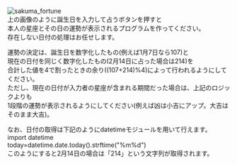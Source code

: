 ![sakuma_fortune](https://user-images.githubusercontent.com/74003343/107875369-ce7f5080-6f02-11eb-84c1-a1cd080113cb.png)  
上の画像のように誕生日を入力して占うボタンを押すと  
本人の星座とその日の運勢が表示されるプログラムを作ってください。  
存在しない日付の処理はお任せします。  
  
運勢の決定は、誕生日を数字化したもの(例えば1月7日なら107)と  
現在の日付を同じく数字化したもの(2月14日に占った場合は214)を  
合計した値を4で割ったときの余り((107+214)%4)によって行われるようにしてください。  
ただし、現在の日付が入力者の星座が含まれる期間だった場合は、上記のロジックよりも  
1段階の運勢が表示されるようにしてください(例えば凶は小吉にアップ。大吉はそのまま大吉)。  
  
なお、日付の取得は下記のようにdatetimeモジュールを用いて行えます。  
import datetime  
today=datetime.date.today().strftime("%m%d")  
このようにすると2月14日の場合は「214」という文字列が取得されます。
